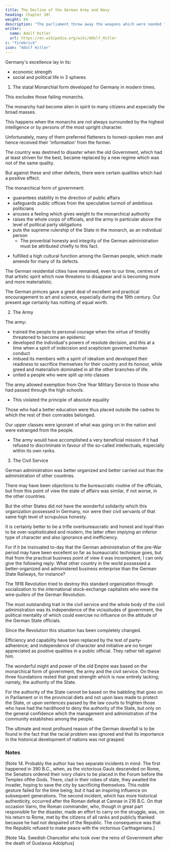 ```yaml
---
title: The Decline of the German Army and Navy
heading: Chapter 10l
weight: 84
description: "The parliament threw away the weapons which were needed to defend the liberty of our people"
writer:
  name: Adolf Hitler
  url: https://en.wikipedia.org/wiki/Adolf_Hitler
c: "firebrick"
icon: "Adolf Hitler"
---
```



Germany's excellence lay in its:
- economic strength
- social and political life in 3 spheres

<!-- But even if we disregard this advantage of national independence in  matters there were certain other positive features of our  which were of outstanding excellence. 

These features were represented by three institutions which were constant sources of regeneration. In their respective spheres they were models of perfection and were partly unrivalled. -->

1. The statal Monarchial form developed for Germany in modern times.

This excludes those failing monarchs. 

<!--  who, as human beings, were subject to the failings which afflict this life and its children.
If we were not so tolerant in these matters, then the case of the present generation
would be hopeless; for if we take into consideration the personal capabilities and
character of the representative figures in our present regime it would be difficult to
imagine a more modest level of intelligence and moral character. If we measure the
'value' of the German Revolution by the personal worth and calibre of the individuals
whom this revolution has presented to the German people since November 1918 then
we may feel ashamed indeed in thinking of the judgment which posterity will pass on
these people, when the Law for the Protection of the Republic can no longer silence
public opinion. Coming generations will surely decide that the intelligence and
integrity of our new German leaders were in adverse ratio to their boasting and their
vices. -->

The monarchy had become alien in spirit to many citizens and especially the broad masses. 

This happens when the monarchs are not always surrounded by the highest intelligence or by persons of the most upright character.

Unfortunately, many of them preferred flatterers to honest-spoken men and hence received their 'information' from the former. 

<!-- This was
a source of grave danger at a time when the world was passing through a period in
which many of the old conditions were changing and when this change was affecting
even the traditions of the Court.

The average man or woman could not have felt a wave of enthusiasm surging within
the breast when, for example, at the turn of the century, a princess in uniform and on
horseback had the soldiers file past her on parade. Those high circles had apparently no
idea of the impression which such a parade made on the minds of ordinary people; else 
such unfortunate occurrences would not have taken place. The sentimental
humanitarianism--not always very sincere--which was professed in those high circles
was often more repulsive than attractive. When, for instance, the Princess X
condescended to taste the products of a soup kitchen and found them excellent, as
usual, such a gesture might have made an excellent impression in times long past, but
on this occasion it had the opposite effect to what was intended. For even if we take it
for granted that Her Highness did not have the slightest idea, that on the day she
sampled it, the food was not quite the same as on other days, it sufficed that the people
knew it. Even the best of intentions thus became an object of ridicule or a cause of
exasperation.

Descriptions of the proverbial frugality practised by the monarch, his much too early
rise in the morning and the drudgery he had to go through all day long until late at
night, and especially the constantly expressed fears lest he might become
undernourished--all this gave rise to ominous expression on the part of the people.
Nobody was keen to know what and how much the monarch ate or drank. Nobody
grudged him a full meal, or the necessary amount of sleep. Everybody was pleased
when the monarch, as a man and a personality, brought honour on his family and his
country and fulfilled his duties as a sovereign. All the legends which were circulated
about him helped little and did much damage.

These and such things, however, are only mere bagatelle. What was much worse was
the feeling, which spread throughout large sections of the nation, that the affairs of the
individual were being taken care of from above and that he did not need to bother
himself with them. As long as the Government was really good, or at least moved by
goodwill, no serious objections could be raised. -->

The country was destined to disaster when the old Government, which had at least striven for the best, became replaced by a new regime which was not of the same quality. 

<!-- Then the docile obedience and infantile credulity which formerly offered no resistance was bound to be one of the most fatal evils that can be imagined.  -->

But against these and other defects, there were certain qualities which had a positive effect.

The monarchical form of government:
- guarantees stability in the direction of public affairs
- safeguards public offices from the speculative turmoil of ambitious politicians
- arouses a feeling which gives weight to the monarchical authority
- raises the whole corps of officials, and the army in particular above the level of political party obligations
- puts the supreme rulership of the State in the monarch, as an individual person
  - The proverbial honesty and integrity of the German administration must be attributed chiefly to this fact.
<!-- who could serve as the symbol of responsibility, which a monarch has to bear more 
seriously than any anonymous parliamentary majority. Indeed,  -->
- fulfilled a high cultural function among the German people, which made amends for many of its defects. 

The German residential cities have remained, even to our time, centres of that artistic spirit which now threatens to disappear and is becoming more and more materialistic. 

The German princes gave a great deal of excellent and practical encouragement to art and science, especially during the 19th century. Our present age certainly has nothing of equal worth.


<!-- During that process of disintegration which was slowly extending throughout the social order the most positive force of resistance was that offered by the army. This was the strongest source of education which the German people possessed. For that reason all the hatred of our enemies was directed against the paladin of our national selfpreservation and our liberty. The strongest testimony in favour of this unique institution is the fact that it was derided, hated and fought against, but also feared, by worthless elements all round. The fact that the international profiteers who gathered at Versailles, further to exploit and plunder the nations directed their enmity specially against the old German army proved once again that it deserved to be regarded as the institution which protected the liberties of our people against the forces of the international stock-exchange. If the army had not been there to sound the alarm and stand on guard, the purposes of the Versailles representatives would have been carried out much sooner. There is only one word to express what the German people owe to this army--Everything! -->


2. The Army 

<!-- It was the army that still inculcated a sense of responsibility among the people when this quality had become very rare and when the habit of shirking every kind of responsibility was steadily spreading. This habit had grown up under the evil influences of Parliament, which was itself the very model of irresponsibility.  -->

The army:
- trained the people to personal courage when the virtue of timidity threatened to become an epidemic
- developed the individual's powers of resolute decision, and this at a time when a spirit of indecision and scepticism governed human conduct
- imbued its members with a spirit of idealism and developed their readiness to sacrifice themselves for their country and its honour, while greed and materialism dominated in all the other branches of life. 
- united a people who were split up into classes

 <!-- and when the spirit of sacrificing one's personal interests for the good of the community was considered as something that amounted almost to weakmindedness.  -->

<!-- At a time when only those were estimated as intelligent who knew how to safeguard and promote their own egotistic interests, the army was the school through which individual Germans were taught not to seek the salvation of their nation in the false ideology of international fraternization between negroes, Germans, Chinese,
French and English, etc., but in the strength and unity of their own national being. -->

<!-- 
At a time when the wiseacres were everywhere setting the fashion it needed courage to uphold the principle that any command is better than none. 

This one principle represents a robust and sound style of thought, of which not a trace would have been left in the other branches of life if the army had not furnished a constant rejuvenation of this  fundamental force. A sufficient proof of this may be found in the appalling lack of decision which our present government authorities display.  -->

<!-- They cannot shake off their mental and moral lethargy and decide on some definite line of action except when they
are forced to sign some new dictate for the exploitation of the German people. In that
case they decline all responsibility while at the same time they sign everything which
the other side places before them; and they sign with the readiness of an official stenographer. Their conduct is here explicable on the ground that in this case they are not under the necessity of coming to a decision; for the decision is dictated to them.  -->




The army allowed exemption from One Year Military Service to those who had passed through the high schools.
- This violated the principle of absolute equality 

Those who had a better education were thus placed outside the cadres to which the rest of their comrades belonged. 

Our upper classes were ignorant of what was going on in the nation and were estranged from the people.
- The army would have accomplished a very beneficial mission if it had refused to discriminate in favour of the so-called intellectuals, especially within its own ranks.

<!-- It was a mistake that this was not done; but in this world of ours can we find any institution that has not at least one
defect? And in the army the good features were so absolutely predominant that the few
defects it had were far below the average that generally rises from human weakness.
But the greatest credit which the army of the old Empire deserves is that, at a time when
the person of the individual counted for nothing and the majority was everything, it
placed individual personal values above majority values.

By insisting on its faith in personality, the army opposed that typically Jewish and democratic apotheosis of the
power of numbers. The army trained what at that time was most surely needed:
namely, real men. 

In a period when men were falling a prey to effeminacy and laxity, 350,000 vigorously trained young men went from the ranks of the army each year to mingle with their fellow-men. In the course of their two years' training they had lost the
softness of their young days and had developed bodies as tough as steel. The young
man who had been taught obedience for two years was now fitted to command. The
trained soldier could be recognized already by his walk.

This was the great school of the German nation; and it was not without reason that it
drew upon its head all the bitter hatred of those who wanted the Empire to be weak and
defenceless, because they were jealous of its greatness and were themselves possessed
by a spirit of rapacity and greed. The rest of the world recognized a fact which many
Germans did not wish to see, either because they were blind to facts or because out of
malice they did not wish to see it. This fact was that the German Army was the most 
powerful weapon for the defence and freedom of the German nation and the best
guarantee for the livelihood of its citizens. -->


3. The Civil Service

German administration was better organized and better carried out than the administration of other countries. 

There may have been objections to the bureaucratic routine of the officials, but from this point of view the state of affairs was similar, if not worse, in the other countries. 

But the other States did not have the wonderful solidarity which this organization possessed in Germany, nor were their civil servants of that
same high level of scrupulous honesty.

It is certainly better to be a trifle overbureaucratic and honest and loyal than to be over-sophisticated and modern, the latter often implying an inferior type of character and also ignorance and inefficiency. 

For if it be insinuated to-day that the German administration of the pre-War period may have been excellent so far as bureaucratic technique goes, but that from the practical business point of view it was incompetent, I can only give the following reply: What other country in the world possessed a better-organized and administered business enterprise than the German State Railways, for instance? 

The 1918 Revolution tried to destroy this standard organization through socialization to the international stock-exchange capitalists who were the wire-pullers of the German Revolution. 

The most outstanding trait in the civil service and the whole body of the civil administration was its independence of the vicissitudes of government, the political mentality of which could exercise no influence on the attitude of the German State officials. 

Since the Revolution this situation has been completely changed.

Efficiency and capability have been replaced by the test of party-adherence; and independence of character and initiative are no longer appreciated as positive qualities in a public official. They rather tell against him.

The wonderful might and power of the old Empire was based on the monarchical form of government, the army and the civil service. On these three foundations rested that great strength which is now entirely lacking; namely, the authority of the State. 

For the authority of the State cannot be based on the babbling that goes on in Parliament or in the provincial diets and not upon laws made to protect the State, or upon sentences passed by the law courts to frighten those who have had the hardihood to deny the authority of the State, but only on the general confidence which the management and administration of the community establishes among the people. 

<!-- This confidence is in its turn, nothing else than the result of an unshakable inner conviction that the government and administration of a country is inspired by disinterested and honest goodwill and on the feeling that the spirit of the law is in complete harmony with the moral convictions of the people. In the long run, systems of government are not maintained by terrorism but on the belief of the people in the merits and sincerity of those who administer and promote the public interests.

Before the War, certain grave evils tended to infect and corrode the inner strength of the nation, it must be remembered that the other States suffered even more than Germany from these drawbacks and yet those other States did not fail and break down when the time of crisis came. 

If we remember further that those defects in pre-War Germany were outweighed by great positive qualities we shall have to look elsewhere for the effective cause of the collapse. And elsewhere it lay. -->

The ultimate and most profound reason of the German downfall is to be found in the fact that the racial problem was ignored and that its importance in the historical development of nations was not grasped. 

<!-- For the events that take place in the life of nations are not due to chance but are the natural results of the effort to conserve and multiply the species and the race, even though men may not be able consciously to picture to their minds the profound motives of their conduct.  -->

### Notes

[Note 14. Probably the author has two separate incidents in mind. The first happened in 390 B.C., when, as the victorious Gauls descended on Rome, the Senators ordered their ivory chairs to be placed in the Forum before the Temples ofthe Gods. There, clad in their robes of state, they awaited the invader, hoping to save the city by sacrificing themselves. This noble gesture failed for the time being; but it had an inspiring influence on subsequent generations. The second incident, which has more historical authenticity, occurred after the Roman defeat at Cannae in 216 B.C. On that occasion Varro, the Roman commander, who, though in great part responsible for the disaster, made an effort to carry on the struggle, was, on his return to Rome, met by the citizens of all ranks and publicly thanked because he had not despaired of the Republic. The consequence was that the Republic refused to make peace with the victorious Carthagenians.]

[Note 14a. Swedish Chancellor who took over the reins of Government after the death of Gustavus Adolphus] 

